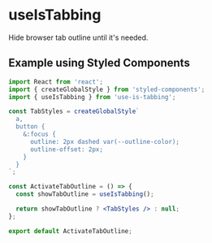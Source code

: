 # useIsTabbing
Hide browser tab outline until it's needed.

## Example using Styled Components

```jsx
import React from 'react';
import { createGlobalStyle } from 'styled-components';
import { useIsTabbing } from 'use-is-tabbing';

const TabStyles = createGlobalStyle`
  a,
  button {
    &:focus {
      outline: 2px dashed var(--outline-color);
      outline-offset: 2px;
    }
  }
`;

const ActivateTabOutline = () => {
  const showTabOutline = useIsTabbing();

  return showTabOutline ? <TabStyles /> : null;
};

export default ActivateTabOutline;